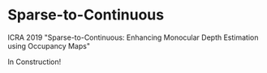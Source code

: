 # Sparse-to-Continuous
ICRA 2019 "Sparse-to-Continuous: Enhancing Monocular Depth Estimation using Occupancy Maps"

In Construction!

